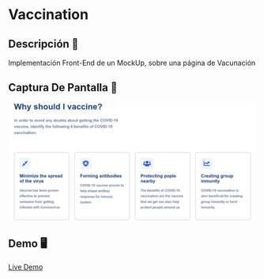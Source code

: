 # Vaccination

## Descripción 📖
Implementación Front-End de un MockUp, sobre una página de Vacunación

## Captura De Pantalla 📸
![ScreenShot](images/screenshot.png)

## Demo 🖥️
[Live Demo](https://grayturtle01.github.io/FrontEnd-CSS/)




